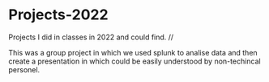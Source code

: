 # Projects-2022
Projects I did in classes in 2022 and could find. //

This was a group project in which we used splunk to analise data and then create a presentation in which could be easily understood by non-techincal personel.
